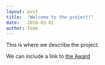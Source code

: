 ```yaml
---
layout: post
title:  "Welcome to the project!"
date:   2018-03-01
author: Team
---
```

This is where we describe the project. 

We can include a link to [the Award](https://www.nsf.gov/awardsearch/showAward?AWD_ID=1723520&HistoricalAwards=false "National Science Foundation")
